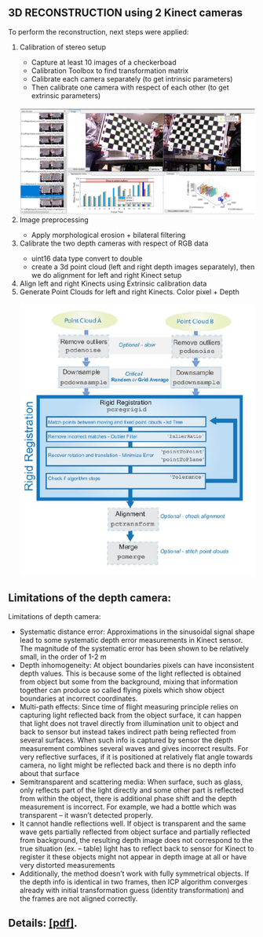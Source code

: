 ## 3D RECONSTRUCTION using 2 Kinect cameras


To perform the reconstruction, next steps were applied:
<ol>
   <li>Calibration of stereo setup</li>
   <ul>
   <li>Capture at least 10 images of a checkerboad</li>
   <li>Calibration Toolbox to find transformation matrix</li>
   <li>Calibrate each camera separately (to get intrinsic parameters)</li>
   <li>Then calibrate one camera with respect of each other (to get extrinsic parameters)</li>
   </ul><br/>
   <img src="https://github.com/alexanch/3d-reconstruction-stereo-kinect/blob/master/1.png" align="middle"><br/>
<li>Image preprocessing</li>
   <ul>
   <li>Apply morphological erosion + bilateral filtering</li></ul>
<li>Calibrate the two depth cameras with respect of RGB data</li>
   <ul>
      <li>uint16 data type convert to double</li>
      <li>сreate a 3d point cloud (left and right depth images separately), then we do alignment for left and right Kinect setup</li>
   </ul>
<li>Align left and right Kinects using Extrinsic calibration data</li>
<li>Generate Point Clouds for left and right Kinects. Color pixel + Depth</li>
   <br/><img src="https://github.com/alexanch/3d-reconstruction-stereo-kinect/blob/master/2_.png" align="middle"><br/>
</ol>

## Limitations of the depth camera:

Limitations of depth camera:
<ul>
<li> Systematic distance error: Approximations in the sinusoidal signal shape lead to some systematic depth error measurements in Kinect sensor. The magnitude of the systematic error has been shown to be relatively small, in the order of 1-2 m </li>
<li> Depth inhomogeneity: At object boundaries pixels can have inconsistent depth values. This is because some of the light reflected is obtained from object but some from the background, mixing that information together can produce so called flying pixels which show object boundaries at incorrect coordinates.</li>
<li> Multi-path effects: Since time of flight measuring principle relies on capturing light reflected back from the object surface, it can happen that light does not travel directly from illumination unit to object and back to sensor but instead takes indirect path being reflected from several surfaces. When such info is captured by sensor the depth measurement combines several waves and gives incorrect results. For very reflective surfaces, if it is positioned at relatively flat angle towards camera, no light might be reflected back and there is no depth info about that surface</li>
<li> Semitransparent and scattering media: When surface, such as glass, only reflects part of the light directly and some other part is reflected from within the object, there is additional phase shift and the depth measurement is incorrect. For example, we had a bottle which was transparent – it wasn’t detected properly.</li>
<li> It cannot handle reflections well. If object is transparent and the same wave gets partially reflected from object surface and partially reflected from background, the resulting depth image does not correspond to the true
situation (ex. – table) light has to reflect back to sensor for Kinect to register it these objects might not appear in depth image at all or have very distorted measurements</li>
<li> Additionally, the method doesn’t work with fully symmetrical objects. If the depth info is identical in two frames, then ICP algorithm converges already with initial transformation guess (identity transformation) and the frames are not aligned correctly.</li>
</ul>

## Details: [[pdf]](https://github.com/alexanch/3d-reconstruction-stereo-kinect/blob/master/3d_reconstruction_Proj_Boiko.pdf).
